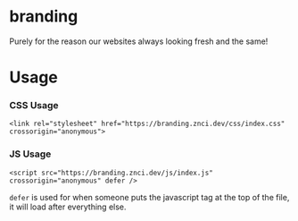 # branding
Purely for the reason our websites always looking fresh and the same!

# Usage

### CSS Usage

```
<link rel="stylesheet" href="https://branding.znci.dev/css/index.css" crossorigin="anonymous">
```

### JS Usage

```
<script src="https://branding.znci.dev/js/index.js" crossorigin="anonymous" defer />
```

`defer` is used for when someone puts the javascript tag at the top of the file, it will load after everything else.

